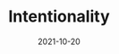---
layout: blocks
title: Intentionality
date: 2021-10-20
page_sections:
  - block: header-2
    logo: '/uploads/logo.png'
    title: The Intentionality Program
    cta:
      url: '#signup'
      button_text: Register
  - block: hero-1
    headline: <strong>Stop living on auto-pilot.</strong>
    content:
      Make your habits work for you. Not the other way around.
      <hr style="width:50%; margin:auto;">
      <p>
        Join our <em>free</em> 30 day intentionality program. <br>
        Only 15 minutes every week.
        <br><br>
        Runs from December 10 - January 9. <br>
        <strong>Registration closes on Friday, December 10.</strong>
        <!-- <strong>Registration is now closed.</strong> -->
      </p>
    cta:
      enabled: true
      url: '#signup'
      button_text: 'Join for Free'
      # url: '#waitlist'
      # button_text: 'Join the Waitlist'
  - block: testimonials
    title:
      headline: Testimonials
    testimonials:
      - quote: "My brain feels less foggy and more relaxed. Learning to be kind to myself in the face of failure has been a HUGE step in allowing myself to grow and develop better habits."
        role: Student
        person: Mickayla
      - quote: "The program plants the seed of habit reformation into your mind -- and even if you don't see the results and tall, green stock you're chasing, it's still taking root and subtly encouraging you to keep trying -- and reminding you that it is possible to create change for oneself."
        role: Student
        person: Phil Fry
      - quote: "I feel much better about myself now that I have adopted healthier habits and become more productive. I still have a ways to go, but I am at a much better spot than one month ago."
        role: Student
        person: M
  - block: three-column-1
    class: alt
    numbers: true
    title:
      headline: How It Works
    col_1:
      image:
        image: '/uploads/deposit.png'
        alt_text: Accountability
      headline: Commit
      content:
        You set a penalty to hold yourself accountable - so you give the program a fair chance.
        <br><br>
        Enforce it yourself or have us do it for you.
    col_2:
      image:
        image: '/uploads/understand.png'
        alt_text: Understand
      headline: Reflect
      content:
        Every week, we send you a 15-minute guided check-in to fill out. Due on Sundays.
        <br><br>
        For every missed check-in, apply your penalty.
    col_3:
      image:
        image: '/uploads/healthy-lifestyle.png'
        alt_text: Healthy Lifestyle
      headline: Finish!
      content:
        The program ends after 30 days. Contribute what you want and only if you see results.
        <br><br>
        Do it again! This is just the beginning.
  - block: three-column-1
    slug: principles
    title:
      headline: Our Principles
    col_1:
      headline: Tighten the Feedback Loop
      content: Writing is thinking. The check-ins prompt reflection on what worked and what didn’t. By articulating your learnings, you discover actionable advice for next week. This compounds over time.
    col_2:
      headline: Bias towards Action
      content: Content is deliberately sparse in the program. The emphasis is on execution, not education. Quality content is no longer the bottleneck - the lack of action is.
    col_3:
      headline: Aligned Incentives
      content: We only make money if you succeed. There is no conflict of interest, unlike other business models (e.g ads, endorsements, affiliate links) that are rewarded by consumption, not action.
  - block: three-column-1
    slug: signup
    class: alt
    title:
      headline: Register
    col_1:
      headline: Dates
      content:
        Runs from Dec 10 - Jan 9.<br>
        Five total check-ins - first one due Sun, Dec 12.
    col_2:
      headline: Time Commitment
      content:
        15 minutes per weekly check-in. Do it on your schedule, but it's due every Sunday.
    col_3:
      headline: Penalty
      content:
        Enforce your penalty for every missed check-in. Or have us do it for you.
  - block: registration-bar-checkin-only
    class: alt
    closed: false
    program_id: 8ffeb0c7-6f2b-4dea-9598-ede8e022765a
    success_url: '/intentionality-success'
  - block: faqs
    slug: faqs
    title:
      headline: FAQs
    faqs:
      - question: What is the time commitment?
        answer: The weekly check-ins only take 15 minutes to complete. Fill them out whenever, but they are due every Sunday. That’s it! During the week, you’ll be following the challenge that you set during the check-in.
      - question: Should I apply the penalty if I check in consistently, but fail to reach my goals?
        answer: Nope. As long as you complete all the check-ins on time, the penalty shouldn't be applied. We believe in self-compassion, understanding and self-love over anything else, including hitting external goals. Sustainable growth and success not only starts with those things, but it requires them.
      - question: Why is a credit card required to register?
        answer: The program is free to join. Your credit card will <strong>not</strong> be charged upon registration. However, if you want us to enforce your penalty, we need your card to donate to charity on your behalf <strong>only</strong> if you miss check-ins. This increases your chance of success by 600%.
      - question: If I fail, what charity does my stake go to?
        answer: By default, it goes to GiveDirectly. We are not affiliated with them. It's worth noting that we've never actually had to do this - we hope you're not the first! If you have another preference, please email us at team@themoai.org.
      - question: How is this different from a course?
        answer: The program is focused on application, not theory. There will be very limited content and just enough structure for participants to grow at their own pace.
      - question: I have another question. How do I contact you?
        answer: Shoot us an email at team@themoai.org!
  - block: one-column-1
    slug: waitlist
    headline: Not ready yet? Join the waitlist.
    caption: Be the first to know about future programs.
    class: alt
  - block: waitlist-bar
    class: alt
  - block: footer-1
    content: 'Made with ❤︎ in NYC · team@themoai.org'
---